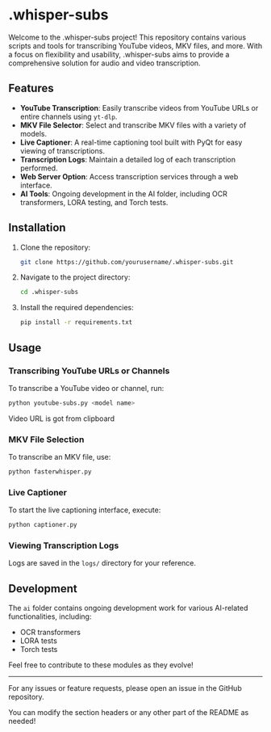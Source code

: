 # .whisper-subs

Welcome to the .whisper-subs project! This repository contains various scripts and tools for transcribing YouTube videos, MKV files, and more. With a focus on flexibility and usability, .whisper-subs aims to provide a comprehensive solution for audio and video transcription.

## Features

- **YouTube Transcription**: Easily transcribe videos from YouTube URLs or entire channels using `yt-dlp`.
- **MKV File Selector**: Select and transcribe MKV files with a variety of models.
- **Live Captioner**: A real-time captioning tool built with PyQt for easy viewing of transcriptions.
- **Transcription Logs**: Maintain a detailed log of each transcription performed.
- **Web Server Option**: Access transcription services through a web interface.
- **AI Tools**: Ongoing development in the AI folder, including OCR transformers, LORA testing, and Torch tests.

## Installation

1. Clone the repository:
   ```bash
   git clone https://github.com/yourusername/.whisper-subs.git
   ```
2. Navigate to the project directory:
   ```bash
   cd .whisper-subs
   ```
3. Install the required dependencies:
   ```bash
   pip install -r requirements.txt
   ```

## Usage

### Transcribing YouTube URLs or Channels

To transcribe a YouTube video or channel, run:
```bash
python youtube-subs.py <model name>
```
Video URL is got from clipboard

### MKV File Selection

To transcribe an MKV file, use:
```bash
python fasterwhisper.py
```

### Live Captioner

To start the live captioning interface, execute:
```bash
python captioner.py
```

### Viewing Transcription Logs

Logs are saved in the `logs/` directory for your reference.

## Development

The `ai` folder contains ongoing development work for various AI-related functionalities, including:

- OCR transformers
- LORA tests
- Torch tests

Feel free to contribute to these modules as they evolve!

---

For any issues or feature requests, please open an issue in the GitHub repository.

You can modify the section headers or any other part of the README as needed!
